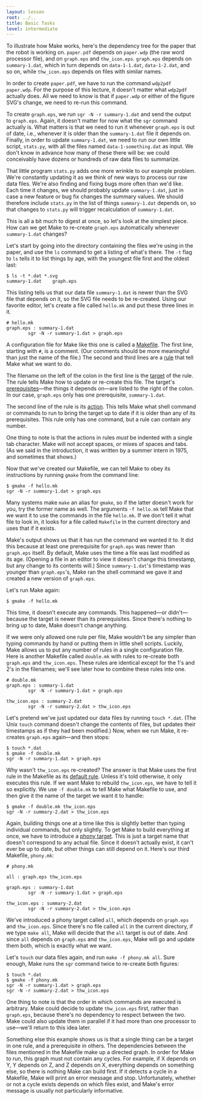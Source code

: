 ```yaml
---
layout: lesson
root: ../..
title: Basic Tasks
level: intermediate
---
```

To illustrate how Make works, here's the dependency tree for the paper that the robot is working on.
`paper.pdf` depends on `paper.wdp` (the raw word processor file),
and on `graph.eps` and `thw_icon.eps`.
`graph.eps` depends on `summary-1.dat`,
which in turn depends on `data-1-1.dat`, `data-1-2.dat`, and so on,
while `thw_icon.eps` depends on files with similar names.

In order to create `paper.pdf`, we have to run the command `wdp2pdf paper.wdp`.
For the purpose of this lecture, it doesn't matter what `wdp2pdf` actually does.
All we need to know is that if `paper.wdp` or either of the figure SVG's change, we need to re-run this command.

To create `graph.eps`, we run `sgr -N -r summary-1.dat` and send the output to `graph.eps`.
Again, it doesn't matter for now what the `sgr` command actually is.
What matters is that we need to run it whenever `graph.eps` is out of date,
i.e., whenever it is older than the `summary-1.dat` file it depends on.
Finally, in order to update `summary-1.dat`, we need to run our own little script, `stats.py`,
with all the files named `data-1-something.dat` as input.
We don't know in advance how many of these there will be: we could conceivably have dozens or hundreds of raw data files to summarize.

That little program `stats.py` adds one more wrinkle to our example problem.
We're constantly updating it as we think of new ways to process our raw data files.
We're also finding and fixing bugs more often than we'd like.
Each time it changes, we should probably update `summary-1.dat`,
just in case a new feature or bug fix changes the summary values.
We should therefore include `stats.py` in the list of things `summary-1.dat` depends on,
so that changes to `stats.py` will trigger recalculation of `summary-1.dat`.

This is all a bit much to digest at once, so let's look at the simplest piece.
How can we get Make to re-create `graph.eps` automatically whenever `summary-1.dat` changes?

Let's start by going into the directory containing the files we're using in the paper,
and use the `ls` command to get a listing of what's there.
The `-t` flag to `ls` tells it to list things by age, with the youngest file first and the oldest last:

    $ ls -t *.dat *.svg
    summary-1.dat    graph.eps

This listing tells us that our data file `summary-1.dat` is newer than the SVG file that depends on it,
so the SVG file needs to be re-created.
Using our favorite editor, let's create a file called `hello.mk` and put these three lines in it.

    # hello.mk
    graph.eps : summary-1.dat
            sgr -N -r summary-1.dat > graph.eps 

A configuration file for Make like this one is called a [Makefile](../../gloss.html#makefile).
The first line, starting with `#`, is a comment.
(Our comments should be more meaningful than just the name of the file.)
The second and third lines are a [rule](../../gloss.html#rule) that tell Make what we want to do.

The filename on the left of the colon in the first line is the [target](../../gloss.html#target) of the rule.
The rule tells Make how to update or re-create this file.
The target's [prerequisites](../../gloss.html#prerequisite)&mdash;the things it depends on&mdash;are listed to the right of the colon.
In our case, `graph.eps` only has one prerequisite, `summary-1.dat`.

The second line of the rule is its [action](../../gloss.html#action).
This tells Make what shell command or commands to run to bring the target up to date if it is older than any of its prerequisites.
This rule only has one command, but a rule can contain any number.

One thing to note is that the actions in rules *must* be indented with a single tab character.
Make will not accept spaces, or mixes of spaces and tabs.
(As we said in the introduction, it was written by a summer intern in 1975, and sometimes that shows.)

Now that we've created our Makefile, we can tell Make to obey its instructions by running `gmake` from the command line:

    $ gmake -f hello.mk
    sgr -N -r summary-1.dat > graph.eps

Many systems make `make` an alias for `gmake`,
so if the latter doesn't work for you, try the former name as well.
The arguments `-f hello.mk` tell Make that we want it to use the commands in the file `hello.mk`.
If we don't tell it what file to look in,
it looks for a file called `Makefile` in the current directory and uses that if it exists.

Make's output shows us that it has run the command we wanted it to.
It did this because at least one prerequisite for `graph.eps` was newer than `graph.eps` itself.
By default, Make uses the time a file was last modified as its age.
(Opening a file in an editor to view it doesn't change this timestamp, but any change to its contents will.)
Since `summary-1.dat`'s timestamp was younger than `graph.eps`'s,
Make ran the shell command we gave it and created a new version of `graph.eps`.

Let's run Make again:

    $ gmake -f hello.mk

This time, it doesn't execute any commands.
This happened&mdash;or didn't&mdash;because the target is newer than its prerequisites.
Since there's nothing to bring up to date, Make doesn't change anything.

If we were only allowed one rule per file,
Make wouldn't be any simpler than typing commands by hand or putting them in little shell scripts.
Luckily, Make allows us to put any number of rules in a single configuration file.
Here is another Makefile called `double.mk` with rules to re-create
both `graph.eps` and `thw_icon.eps`.
These rules are identical except for the 1's and 2's in the filenames; we'll see later how to combine these rules into one.

    # double.mk
    graph.eps : summary-1.dat
            sgr -N -r summary-1.dat > graph.eps

    thw_icon.eps : summary-2.dat
            sgr -N -r summary-2.dat > thw_icon.eps

Let's pretend we've just updated our data files by running `touch *.dat`.
(The Unix `touch` command doesn't change the contents of files, but updates their timestamps as if they had been modified.)
Now, when we run Make, it re-creates `graph.eps` again&mdash;and then stops:

    $ touch *.dat
    $ gmake -f double.mk
    sgr -N -r summary-1.dat > graph.eps

Why wasn't `thw_icon.eps` re-created?
The answer is that Make uses the first rule in the Makefile as its [default rule](../../gloss.html#default-rule).
Unless it's told otherwise, it only executes this rule.
If we want Make to rebuild `thw_icon.eps`, we have to tell it so explicitly.
We use `-f double.mk` to tell Make what Makefile to use,
and then give it the name of the target we want it to handle:

    $ gmake -f double.mk thw_icon.eps
    sgr -N -r summary-2.dat > thw_icon.eps

Again, building things one at a time like this is slightly better than typing individual commands, but only slightly.
To get Make to build everything at once, we have to introduce a [phony target](../../gloss.html#phony-target).
This is just a target name that doesn't correspond to any actual file.
Since it doesn't actually exist, it can't ever be up to date, but other things can still depend on it.
Here's our third Makefile, `phony.mk`:

    # phony.mk

    all : graph.eps thw_icon.eps

    graph.eps : summary-1.dat
            sgr -N -r summary-1.dat > graph.eps

    thw_icon.eps : summary-2.dat
            sgr -N -r summary-2.dat > thw_icon.eps

We've introduced a phony target called `all`, which depends on `graph.eps` and `thw_icon.eps`.
Since there's no file called `all` in the current directory,
if we type `make all`,
Make will decide that the `all` target is out of date.
And since `all` depends on `graph.eps` and `thw_icon.eps`,
Make will go and update them both, which is exactly what we want.

Let's `touch` our data files again, and run `make -f phony.mk all`.
Sure enough, Make runs the `sgr` command twice to re-create both figures:

    $ touch *.dat
    $ gmake -f phony.mk
    sgr -N -r summary-1.dat > graph.eps
    sgr -N -r summary-2.dat > thw_icon.eps

One thing to note is that the order in which commands are executed is arbitrary.
Make could decide to update `thw_icon.eps` first, rather than `graph.eps`,
because there's no dependency to respect between the two.
Make could also update them in parallel if it had more than one processor to use&mdash;we'll return to this idea later.

Something else this example shows us is that a single thing can be a target in one rule, and a prerequisite in others.
The dependencies between the files mentioned in the Makefile make up a directed graph.
In order for Make to run, this graph must not contain any cycles.
For example, if X depends on Y, Y depends on Z, and Z depends on X,
everything depends on something else, so there is nothing Make can build first.
If it detects a cycle in a Makefile, Make will print an error message and stop.
Unfortunately, whether or not a cycle exists depends on which files exist,
and Make's error message is usually not particularly informative.
